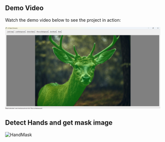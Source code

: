 ## Demo Video
Watch the demo video below to see the project in action:

[![Demo Video](https://github.com/JasmeetSinghO7/Detection/blob/main/Screenshot%202025-03-06%20174555.png)](https://www.youtube.com/watch?v=Zi1jxhkDgtQ)


## Detect Hands and get mask image

<img src="https://github.com/user-attachments/assets/4da5246f-d2da-4d57-8b4f-7f635d2a00a4" alt="HandMask" width="800" />

